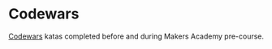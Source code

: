 # Codewars

[Codewars](https://www.codewars.com/users/sliute) katas completed before and during Makers Academy pre-course.
